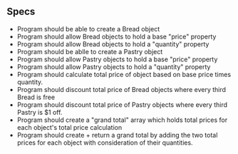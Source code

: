## Specs
* Program should be able to create a Bread object
* Program should allow Bread objects to hold a base "price" property
* Program should allow Bread objects to hold a "quantity" property
* Program should be ablle to create a Pastry object
* Program should allow Pastry objects to hold a base "price" property
* Program should allow Pastry objects to hold a "quantity" property
* Program should calculate total price of object based on base price times quantity.
* Program should discount total price of Bread objects where every third Bread is free
* Program should discount total price of Pastry objects where every third Pastry is $1 off.
* Program should create a "grand total" array which holds total prices for each object's total price calculation
* Program should create + return a grand total by adding the two total prices for each object with consideration of their quantities.
